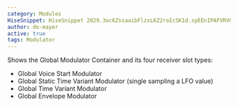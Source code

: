 ```yaml
---
category: Modules
HiseSnippet: HiseSnippet 2029.3oc6ZssaaibFlzxL6Z2roIcSK1d.spEEnIPAFVRVG31KrrI0orRdTLk8Z6cA1klZjzDSNC8PRYSWzmgh1GfhBr2WzdWuK4lde6M6EEn.cA5CPdCZGdPRT1x1xp1NpIQWXn4e9GNey+I98OVMnDMnkEgxwuPSWSHG+cETbw1ck5phvbUk8DTVmrupd75jVbq6ZpZYAawwyGqrmF7KLOGGWgepzea00U0UwZvPQ9e1lfzf0PFH6gR+xBeBRWujZKXSjQDsWoPUMBVhnSbXnIlvxblpZGn1AtgpmZyIvwemhsP1DphspMzhiWXcRKWktjivA5uMxBsuNzaPRNE1CJPbIhdKOD6IEzCR6gfGMT1xbbRcQ5sZz2RXwww+dMFZWhEXWdnPcTKz.4CsO22eh3CWQTaD+biB4Xi.4jQg7xQf7XfDeDHMe.jdffhFEYZObFO77ggRGhnji.ofY43eofDAaCw1KYnd.rDkMnJaLsspF7QYWd4mDm8mG+Ka6f0rQDbbBdChMDfeziW7Ws3BK9qWL9ompc6wNm21PI55P5Xm1KJfdQK7QXGi8gzmDumptCbfhLyvEENj77BGzBN0QTjfqhQ1.SX33yZ84BMUrusUUYUaUOGRnLldlPpMxCB7xvdrH9.2yBBxPqCrIlbbm02whZHsbzUsGMTxKmJbBlMXD+lmyAagrcGlx7pUu1hulTH9.gFHastiGiyc6gwvrxOPnX61PM6g.bdgR6byjBFc6e+fs+GDVabnghESvPBLHU7GEozYv7wGpv4TJk84FnTJerQMByOY4JQKcNlZRyOyUlbRCi+vy3YrtES13iEAl2oOLWiRUcGfmvrMegCQ4kCx0QlDcUpekdcTKHsA6sn9krl6OOmPljoV5MxOzi9DMWWMQwmAZu0FMy2r6ZqkDouq9tfMNoKMesJ8dZJIQk5s.VLsxK+ofml18ok2qC3.IqJhKYVxIMZ6mag.MSm4Yh4xkWYEE1CQG.aldOwma4lZEzl0pfAFxRcEav1kLJLMI.QQhtXupG0NiRKhpIX6UZbnXM2ZtYjj24fCA1tobDo6iKlUhsITPQ6VmHVoj7NYcAKm1BngKthH1AZlU4n1K4.5t8yyKlyXubYQGVtXOu4WKAshZ4bH1V0CfKtqTh8yiajC8rjabDfc7Jln1wI2MmBCkGAXViJIxoKixI04jZGCxHRJmP1Y88x4VM4VGAZUbC4DMqpTKmjapV8.qW63kRTob47YkReLvAT6.ZFQbViNYY52wBz73SbEqzqRorJ6uh6g.0D4nh3mSLynXmqnI3fZE0Ek28ofLRKszNXPK28ZIti51Fq3hJ07..s9gMDwx6zKMpb8zc.YMxttnrp6woP6XjdePS4cLymilTNozRj0ZBnHT1bURBR0Sh6JjxkbhKL7ffLNAgZk.g0lXeaXRVxqTVVIJ7PGHVq+7+qux79E7pIWcXI8B+lBepZOXaB0HjavfmTMXG1dFURSngIgQBWKZ4eECBwtKB2YzJ8OrPMBwrHVkYDZE8gznqpkGiLKn8HOF1isIotpEinmjNQ6fnSVsClPgAr7hJWxwxlXz+.3SEWwFZ5WTg+yDxthWBX6Dd+UjEBrTZv0y3qOuO+bS76E7hDF3xOSOOyFjvBP4f.uWin79An78DVqhrxl8emk22iWD2CpynFOZ1TcBlX1kfQiDcuIzlh5zAROmbrwdfVy1l8pMIGZu9IDw+ik+6qJC0TciJsv2bx+NT4gIjZEBjTCxPY+L2u9qtyKqvn7LPs696J3+3FH329mJnvxFhPW6we9O9kaB0grzsAZYdbghZDlWANkNfKIZVXBiS9.gfCYb+hFydww2qO9B7Byd.7tB9t+YU622VHLXbl0.dOgvbiYUS3E1Oar2r6mcShiMiQQcUVw2iYUU1vwPg0wnFjs6XLT26NU3myi.Pv3k8F6yh.ha4O3+v9DNYRuw7gSlr+jQOh2K3H9sDTX8+5eIi9Gvuq+33dzKhWFx5L9L84bwcGy3a8Oew+acGCzrY6dSpJ1xjXMRa2JPCTSB1yPOT3VVPuW9toW.yHDkHpzwN0qVsD6LN10nnZ6P8i7Vyf3fGgs1aKcsOtK27tBC7GzvZwQDD8RmFH9zFv7EtQZeXF8F7Fgi6B8wnBxvTG1mKVXIOYXaUGc6ARmJBZr9ENeVYQTqvoYGw8yKTikMnRu4HHwOgtqOJJAo3udba7m8ZE+gg2NkeUM1NPsG8Zg9I8u8JeEh6qwUp8UVArlp9vy6Na6Ao1AJ6KLnuNVSdRDVgc+Kimi+IWvUY9wm9RptQR6VLv178CAR+f2QsLCtw09SedlkwEl+pUm7v7qaK3oZY5Vuv0qSdPiqxUeGoWh41pTjJ9T4.w6aN8ScCUYhSB17u76ize4bQ7lwh3Mm678lItHu4otMoaDmYnc5mEhCumMR6bsV+h9vMPuoxn8kas0e8bLZSXJvqci1aurr+diikcpq.M6+P4u4er53nYa9NZ1ug8OG6+GHw9cNMI1TS60LNQrXe36XwdKyhM0UhEar2VXwl5crXuNYwxwMSyhM0kxh8EWNK1XukwhM0kxh8EuiE6rHK1ai8vPUiR9BsfeYgdYsuuuD14F6+yLcAg5diimjy+WaXzJEFLJZegl1nOpyrvTS6BSOsKbkocgYl1ElcZWXtocg4u7E5wfdMGahQPgeNt5MJFj+xO32GAeLt+KggGTEA
author: do-mayer
active: true
tags: Modulator
---
```

Shows the Global Modulator Container and its four receiver slot types:

- Global Voice Start Modulator
- Global Static Time Variant Modulator (single sampling a LFO value)
- Global Time Variant Modulator
- Global Envelope Modulator
